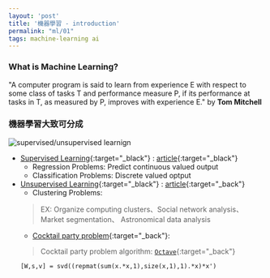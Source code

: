 ```yaml
---
layout: 'post'
title: '機器學習 - introduction'
permalink: "ml/01"
tags: machine-learning ai
---
```


### What is Machine Learning?

> 
 "A computer program is said to learn from experience E with respect to some class of tasks T and performance measure P, if its performance at tasks in T, as measured by P, improves with experience E." by **Tom Mitchell**

 

### 機器學習大致可分成
 
 >
   ![supervised/unsupervised learnign][ml-image]
  - [Supervised Learning](https://www.coursera.org/learn/machine-learning/lecture/1VkCb/supervised-learning){:target="_black"} : [article](https://www.coursera.org/learn/machine-learning/supplement/NKVJ0/supervised-learning){:target="_black"}
    - Regression Problems: Predict continuous valued output
    - Classification Problems: Discrete valued optput
  - [Unsupervised Learning](https://www.coursera.org/learn/machine-learning/lecture/olRZo/unsupervised-learning){:target="_black"} : [article](https://www.coursera.org/learn/machine-learning/supplement/1O0Bk/unsupervised-learning){:target="_back"}
    - Clustering Problems:
    > EX: Organize computing clusters、Social network analysis、Market segmentation、 Astronomical data analysis
    - [Cocktail party problem](https://www.youtube.com/watch?time_continue=3407&v=UzxYlbK2c7E){:target="_back"}:
    > Cocktail party problem algorithm:
    [`Octave`](https://www.gnu.org/software/octave/){:target="_back"}
    ```
    [W,s,v] = svd((repmat(sum(x.*x,1),size(x,1),1).*x)*x')
    ```






[ml-image]: https://qph.fs.quoracdn.net/main-qimg-c7e79d0a41977b0ad967d54c039851f4